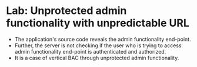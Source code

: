 # Lab: Unprotected admin functionality with unpredictable URL

- The application's source code reveals the admin functionality end-point.
- Further, the server is not checking if the user who is trying to access admin functionality end-point is authenticated and authorized.
- It is a case of vertical BAC through unprotected admin functionality.

